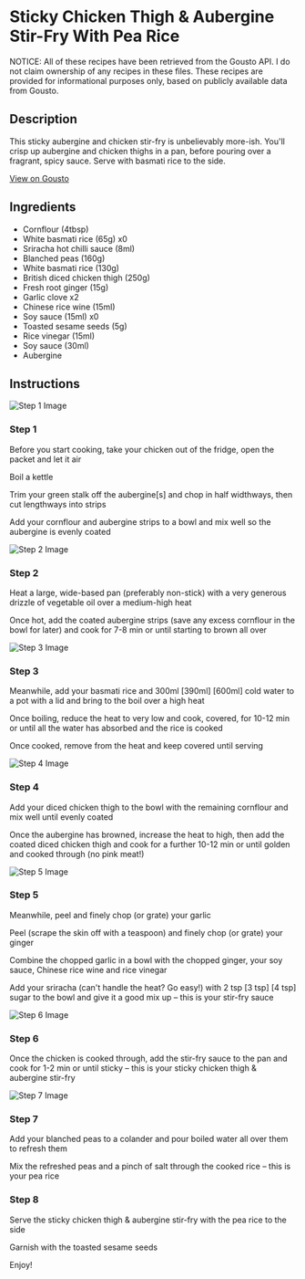 # Sticky Chicken Thigh & Aubergine Stir-Fry With Pea Rice

NOTICE: All of these recipes have been retrieved from the Gousto API. I do not claim ownership of any recipes in these files. These recipes are provided for informational purposes only, based on publicly available data from Gousto.

## Description

This sticky aubergine and chicken stir-fry is unbelievably more-ish. You'll crisp up aubergine and chicken thighs in a pan, before pouring over a fragrant, spicy sauce. Serve with basmati rice to the side. 

[View on Gousto](https://www.gousto.co.uk/recipes/cookbook/sticky-chicken-aubergine-stir-fry-with-pea-rice)

## Ingredients

- Cornflour (4tbsp)
- White basmati rice (65g) x0
- Sriracha hot chilli sauce (8ml)
- Blanched peas (160g)
- White basmati rice (130g)
- British diced chicken thigh (250g)
- Fresh root ginger (15g)
- Garlic clove x2
- Chinese rice wine (15ml)
- Soy sauce (15ml) x0
- Toasted sesame seeds (5g)
- Rice vinegar (15ml)
- Soy sauce (30ml)
- Aubergine

## Instructions

![Step 1 Image](https://production-media.gousto.co.uk/cms/recipe-step-image/Step-1-1649175775764-x200.jpg)

### Step 1

Before you start cooking, take your chicken out of the fridge, open the packet and let it air

Boil a kettle

Trim your green stalk off the aubergine[s] and chop in half widthways, then cut lengthways into strips

Add your cornflour and aubergine strips to a bowl and mix well so the aubergine is evenly coated

![Step 2 Image](https://production-media.gousto.co.uk/cms/recipe-step-image/Step-2-1649175784777-x200.jpg)

### Step 2

Heat a large, wide-based pan (preferably non-stick) with a very generous drizzle of vegetable oil over a medium-high heat

Once hot, add the coated aubergine strips (save any excess cornflour in the bowl for later) and cook for 7-8 min or until starting to brown all over

![Step 3 Image](https://production-media.gousto.co.uk/cms/recipe-step-image/Step-3-1649175796999-x200.jpg)

### Step 3

Meanwhile, add your basmati rice and 300ml <span class="text-purple">[390ml]</span> <span class="text-danger">[600ml]</span> cold water to a pot with a lid and bring to the boil over a high heat

Once boiling, reduce the heat to very low and cook, covered, for 10-12 min or until all the water has absorbed and the rice is cooked

Once cooked, remove from the heat and keep covered until serving

![Step 4 Image](https://production-media.gousto.co.uk/cms/recipe-step-image/Step-4-1649175811751-x200.jpg)

### Step 4

Add your diced chicken thigh to the bowl with the remaining cornflour and mix well until evenly coated

Once the aubergine has browned, increase the heat to high, then add the coated diced chicken thigh and cook for a further 10-12 min or until golden and cooked through (no pink meat!)

![Step 5 Image](https://production-media.gousto.co.uk/cms/recipe-step-image/Step-5-1649175820518-x200.jpg)

### Step 5

Meanwhile, peel and finely chop (or grate) your garlic

Peel (scrape the skin off with a teaspoon) and finely chop (or grate) your ginger

Combine the chopped garlic in a bowl with the chopped ginger, your soy sauce, Chinese rice wine and rice vinegar

Add your sriracha (can't handle the heat? Go easy!) with 2 tsp <span class="text-purple">[3 tsp]</span> <span class="text-danger">[4 tsp]</span> sugar to the bowl and give it a good mix up – this is your stir-fry sauce

![Step 6 Image](https://production-media.gousto.co.uk/cms/recipe-step-image/Step-6-1649175830894-x200.jpg)

### Step 6

Once the chicken is cooked through, add the stir-fry sauce to the pan and cook for 1-2 min or until sticky – this is your sticky chicken thigh & aubergine stir-fry

![Step 7 Image](https://production-media.gousto.co.uk/cms/recipe-step-image/Step-7-1649175841635-x200.jpg)

### Step 7

Add your blanched peas to a colander and pour boiled water all over them to refresh them

Mix the refreshed peas and a pinch of salt through the cooked rice – this is your pea rice

### Step 8

Serve the sticky chicken thigh & aubergine stir-fry with the pea rice to the side

Garnish with the toasted sesame seeds

Enjoy!

